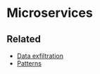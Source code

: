 # Microservices

## Related

-   [Data exfiltration](data-exfiltration.md)
-   [Patterns](http://microservices.io/patterns/index.html)
